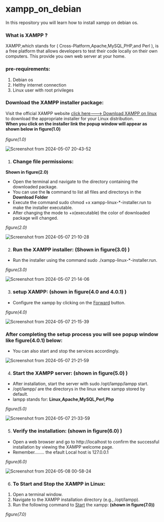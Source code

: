 # xampp_on_debian
In this repository you will learn how to install xampp on debian os.<br>
<h3>What is XAMPP ?</h3>
                 XAMPP,which stands for ( Cross-Platform,Apache,MySQL,PHP,and Perl ), is a free platform that allows developers to test their code locally on their own computers.
                 This provide you own web server at your home.<br>
 <h3>pre-requirements:</h3> 
 <ol> 
 <li>Debian os</li>
 <li>Helthy internet connection</li>
 <li>Linux user with root privileges<br></li>
 </ol>
 <h3>Download the XAMPP installer package:</h3>
 Visit the official XAMPP website <a href="https://www.apachefriends.org/download.html" target="_blank">click here---> Download XAMPP on linux</a> to download the appropriate      installer for your Linux     distribution.<br>
 <b>When you click on the installer link the popup window will appear as shown below in figure(1.0)</b><br><br>
 <em>figure(1.0)</em>

 ![Screenshot from 2024-05-07 20-43-52](https://github.com/cyber-fanatic/xampp_on_debian/assets/159928985/7202b05c-517e-4b0a-b946-a61b02dc2ff0)<br>
1) <h3>Change file permissions:</h3>
<b>Shown in figure(2.0)</b>
<ul>
  <li>Open the terminal and navigate to the directory containing the downloaded package.</li>
  <li>You can use the <b>ls</b> command to list all files and directorys in the <b>Download Folder</b></li>
  <li>Execute the command sudo chmod  +x  xampp-linux-*-installer.run to make the installer executable.</li>
  <li>After changing the mode to +x(executable) the color of downloaded package will changed.</li>
</ul>
<em>figure(2.0)</em>

![Screenshot from 2024-05-07 21-10-28](https://github.com/cyber-fanatic/xampp_on_debian/assets/159928985/29b7ef35-750b-4852-9093-7e2d57aa1ab2)

2) <h3>Run the XAMPP installer: (Shown in figure(3.0) )</h3>
<ul><li>Run the installer using the command sudo ./xampp-linux-*-installer.run.</li></ul>
<em>figure(3.0)</em>

![Screenshot from 2024-05-07 21-14-06](https://github.com/cyber-fanatic/xampp_on_debian/assets/159928985/f1942f2a-ce4f-46f1-a34d-fdf3de31eb66)

3) <h3>setup XAMPP: (shown in figure(4.0 and 4.0.1) )</h3>
<ul><li>Configure the xampp by clicking on the <ins>Forward</ins> button.</li></ul>
<em>figure(4.0)</em>

![Screenshot from 2024-05-07 21-15-39](https://github.com/cyber-fanatic/xampp_on_debian/assets/159928985/c7233bff-a3db-4430-b163-8e486d72d949)

<h3>After completing the setup process you will see popup window like figure(4.0.1) below:</h3>
<ul><li>You can also start and stop the services accordingly.</li></ul>

![Screenshot from 2024-05-07 21-21-59](https://github.com/cyber-fanatic/xampp_on_debian/assets/159928985/992af932-42ac-4eec-9d1c-06337fd8b64a)

4) <h3>Start the XAMPP server: (shown in figure(5.0) )</h3>
<ul>
  <li>After installation, start the server with sudo /opt/lampp/lampp start.</li>
  <li>/opt/lampp/ are the directorys in the linux where xampp stored by default.</li>
  <li>lampp stands for: <b>Linux,Apache,MySQL,Perl,Php</b></li>
</ul>
<em>figure(5.0)</em>

![Screenshot from 2024-05-07 21-33-59](https://github.com/cyber-fanatic/xampp_on_debian/assets/159928985/38c27ee9-485d-4e7a-8bbe-6413b1eb9f09)

5) <h3>Verify the installation: (shown in figure(6.0) )</h3>
<ul>
  <li>Open a web browser and go to http://localhost to confirm the successful installation by viewing the XAMPP welcome page.</li>
  <li>Remember........ the efault Local host is  127.0.0.1 </li>
</ul>
<em>figure(6.0)</em>

![Screenshot from 2024-05-08 00-58-24](https://github.com/cyber-fanatic/xampp_on_debian/assets/159928985/421a1e98-73e4-41fe-894c-9cfeb250d0a3)

6) <h3>To Start and Stop the XAMPP in Linux:</h3>
<ol>
  <li>Open a terminal window.</li>
  <li>Navigate to the XAMPP installation directory (e.g., /opt/lampp).</li>
  <li>Run the following command to <ins>Start</ins> the xampp:  <b>(shown in figure(7.0))</b> </li>
</ol>
<em>figure(7.0)</em>


   


 
 
